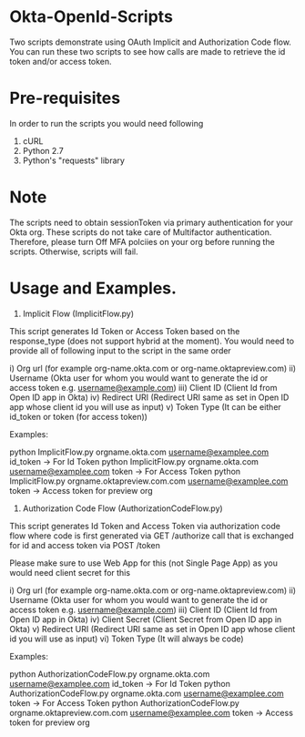 # Okta-OpenId-Scripts

Two scripts demonstrate using OAuth Implicit and Authorization Code flow. You can run these two scripts to see how calls are 
made to retrieve the id token and/or access token.

# Pre-requisites

In order to run the scripts you would need following

1) cURL
2) Python 2.7
3) Python's "requests" library 

# Note

The scripts need to obtain sessionToken via primary authentication for your Okta org. These scripts do not take care of Multifactor
authentication. Therefore, please turn Off MFA polciies on your org before running the scripts. Otherwise, scripts will fail. 

# Usage and Examples.

1) Implicit Flow (ImplicitFlow.py)

This script generates Id Token or Access Token based on the response_type (does not support hybrid at the moment). You would need to 
provide all of following input to the script in the same order 

i) Org url (for example org-name.okta.com or org-name.oktapreview.com)
ii) Username (Okta user for whom you would want to generate the id or access token e.g. username@example.com)
iii) Client ID (Client Id from Open ID app in Okta)
iv) Redirect URI (Redirect URI same as set in Open ID app whose client id you will use as input)
v) Token Type (It can be either id_token or token (for access token))

Examples:

python ImplicitFlow.py orgname.okta.com username@examplee.com <clientId> <redirectUri> id_token -> For Id Token
python ImplicitFlow.py orgname.okta.com username@examplee.com <clientId> <redirectUri> token -> For Access Token
python ImplicitFlow.py orgname.oktapreview.com.com username@examplee.com <clientId> <redirectUri> token -> Access token for preview org


1) Authorization Code Flow (AuthorizationCodeFlow.py)

This script generates Id Token and Access Token via authorization code flow where code is first generated via 
GET  /authorize call that is exchanged for id and access token via POST /token

Please make sure to use Web App for this (not Single Page App) as you would need client secret for this

i) Org url (for example org-name.okta.com or org-name.oktapreview.com)
ii) Username (Okta user for whom you would want to generate the id or access token e.g. username@example.com)
iii) Client ID (Client Id from Open ID app in Okta)
iv) Client Secret (Client Secret from Open ID app in Okta)
v) Redirect URI (Redirect URI same as set in Open ID app whose client id you will use as input)
vi) Token Type (It will always be code)

Examples:

python AuthorizationCodeFlow.py orgname.okta.com username@examplee.com <clientId> <clientSecret> <redirectUri> id_token -> For Id Token
python AuthorizationCodeFlow.py orgname.okta.com username@examplee.com <clientId> <clientSecret>  <redirectUri> token -> For Access Token
python AuthorizationCodeFlow.py orgname.oktapreview.com.com username@examplee.com <clientId> <clientSecret> <redirectUri> token -> Access token for preview org

